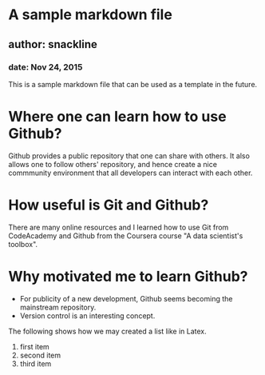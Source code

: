 # A sample markdown file
## author: snackline
### date: Nov 24, 2015

This is a sample markdown file that can be used as a template in the future.

Where one can learn how to use Github?
=================
Github provides a public repository that one can share with others. It also allows one to follow others' repository, and hence create a nice commmunity environment that all developers can interact with each other. 

How useful is Git and Github?
================
There are many online resources and I learned how to use Git from CodeAcademy and Github from the Coursera course "A data scientist's toolbox".

Why motivated me to learn Github?
==========
* For publicity of a new development, Github seems becoming the mainstream repository.
* Version control is an interesting concept.

The following shows how we may created a list like <enumerate> in Latex.

1. first item
1. second item
1. third item

